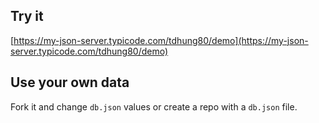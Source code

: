 ## Try it

[https://my-json-server.typicode.com/tdhung80/demo](https://my-json-server.typicode.com/tdhung80/demo)

## Use your own data

Fork it and change `db.json` values or create a repo with a `db.json` file.
